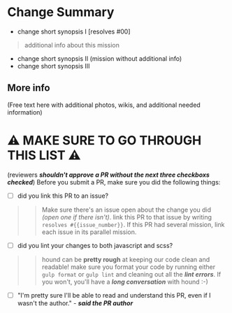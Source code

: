 # Change Summary

 - change short synopsis I [resolves #00]
 
 > additional info about this mission
 
 - change short synopsis II (mission without additional info)
 - change short synopsis III
 
## More info

(Free text here with additional photos, wikis, and additional needed information)

# :warning: MAKE SURE TO GO THROUGH THIS LIST :warning:
(reviewers ***shouldn't approve a PR without the next three checkboxs checked***)
Before you submit a PR, make sure you did the following things:
- [ ] did you link this PR to an issue?

>> Make sure there's an issue open about the change you did *(open one if there isn't)*. link this PR to that issue by writing `resolves #{{issue_number}}`. If this PR had several mission, link each issue in its parallel mission.

- [ ] did you lint your changes to both javascript and scss?

>> hound can be **pretty rough** at keeping our code clean and readable! make sure you format your code by running either `gulp format` or `gulp lint` and cleaning out all the ***lint errors***. If you won't, you'll have a ***long conversation*** with hound :-)

- [ ] "I'm pretty sure I'll be able to read and understand this PR, even if I wasn't the author." - ***said the PR author***
